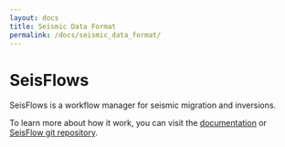 ```yaml
---
layout: docs
title: Seismic Data Format 
permalink: /docs/seismic_data_format/
---
```


# SeisFlows

SeisFlows is a workflow manager for seismic migration and inversions.

To learn more about how it work, you can visit the [documentation](http://seisflows.readthedocs.org/en/latest/) or [SeisFlow git repository](https://github.com/PrincetonUniversity/seisflows).
